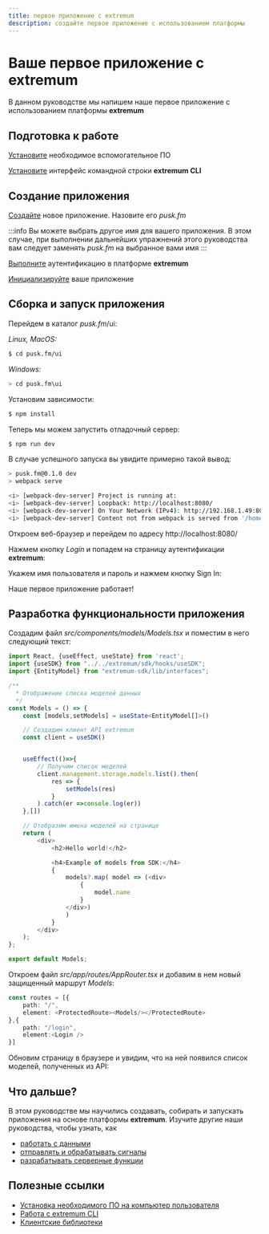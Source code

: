 ```yaml
---
title: первое приложение с extremum
description: создайте первое приложение с использованием платформы
---
```



# Ваше первое приложение с extremum

В данном руководстве мы напишем наше первое приложение с использованием платформы **extremum**

## Подготовка к работе

[Установите](/ru/development/tutorials/setup) необходимое вспомогательное ПО

[Установите](/ru/development/tutorials/cli#установка) интерфейс командной строки **extremum CLI**

## Создание приложения

[Создайте](/ru/development/tutorials/cli#создание-приложения-extremum) новое приложение. Назовите его *pusk.fm*

:::info
Вы можете выбрать другое имя для вашего приложения. В этом случае, при выполнении дальнейших упражнений этого руководства вам следует заменять *pusk.fm* на выбранное вами имя
:::

[Выполните](/ru/development/tutorials/cli#аутентификация-пользователя) аутентификацию в платформе **extremum**

[Инициализируйте](/ru/development/tutorials/cli#инициализация-приложения-на-основе-шаблона) ваше приложение

## Сборка и запуск приложения

Перейдем в каталог *pusk.fm*/ui:

*Linux, MacOS:*

```bash
$ cd pusk.fm/ui
```

*Windows:*

```bash
> cd pusk.fm\ui
```

Установим зависимости:

```bash
$ npm install
```

Теперь мы можем запустить отладочный сервер:

```bash
$ npm run dev
```

В случае успешного запуска вы увидите примерно такой вывод:

```bash
> pusk.fm@0.1.0 dev
> webpack serve

<i> [webpack-dev-server] Project is running at:
<i> [webpack-dev-server] Loopback: http://localhost:8080/
<i> [webpack-dev-server] On Your Network (IPv4): http://192.168.1.49:8080/
<i> [webpack-dev-server] Content not from webpack is served from '/home/t0m/work/extremum/tmp/123/pusk.fm/ui/public' directory
```

Откроем веб-браузер и перейдем по адресу http://localhost:8080/

<!-- ![tutorial-hello-world-1.png](/img/tutorials/tutorial-hello-world-1.png) -->

Нажмем кнопку *Login* и попадем на страницу аутентификации **extremum**:

<!-- ![tutorial-hello-world-2.png](/img/tutorials/tutorial-hello-world-2.png) -->

Укажем имя пользователя и пароль и нажмем кнопку Sign In:

<!-- ![tutorial-hello-world-3.png](/img/tutorials/tutorial-hello-world-3.png) ![](/api/attachments.redirect?id=26770008-9fd0-4e95-bcbb-6ef402b3d118) -->

Наше первое приложение работает!

## Разработка функциональности приложения

Создадим файл *src/components/models/Models.tsx* и поместим в него следующий текст:

```typescript title="src/components/models/Models.tsx"
import React, {useEffect, useState} from 'react';
import {useSDK} from "../../extremum/sdk/hooks/useSDK";
import {EntityModel} from "extremum-sdk/lib/interfaces";

/**
  * Отображение списка моделей данных
  */
const Models = () => {
    const [models,setModels] = useState<EntityModel[]>()

    // Создадим клиент API extremum
    const client = useSDK()


    useEffect(()=>{
        // Получим список моделей
        client.management.storage.models.list().then(
            res => {
                setModels(res)
            }
        ).catch(er =>console.log(er))
    },[])

    // Отобразим имена моделей на странице
    return (
        <div>
            <h2>Hello world!</h2>

            <h4>Example of models from SDK:</h4>
            {
                models?.map( model => (<div>
                    {
                        model.name
                    }
                </div>)
                )
            }
        </div>
    );
};

export default Models;
```

Откроем файл *src/app/routes/AppRouter.tsx* и добавим в нем новый защищенный маршрут *Models*:

```typescript title="src/app/routes/AppRouter.tsx"
const routes = [{
    path: "/",
    element: <ProtectedRoute><Models/></ProtectedRoute>
},{
    path: "/login",
    element:<Login />
}]
```

Обновим страницу в браузере и увидим, что на ней появился список моделей, полученных из API:

<!-- ![tutorial-hello-world-3.png](/img/tutorials/tutorial-hello-world-4.png) -->

## Что дальше?

В этом руководстве мы научились создавать, собирать и запускать приложения на основе платформы **extremum**. Изучите другие наши руководства, чтобы узнать, как

* [работать с данными](/ru/development/tutorials/data-management)
* [отправлять и обрабатывать сигналы](/ru/development/tutorials/signals)
* [разрабатывать серверные функции](/ru/development/tutorials/functions)

## Полезные ссылки

* [Установка необходимого ПО на компьютер пользователя](/ru/development/tutorials/setup)
* [Работа с extremum CLI](/ru/development/tutorials/cli)
* [Клиентские библиотеки](/ru/tools/libraries/about)
